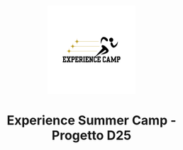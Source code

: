 <div align="center">
  <img src="resources/Logo.png" width="200" alt="Logo">
  <h1>Experience Summer Camp - Progetto D25</h1>
</div>
